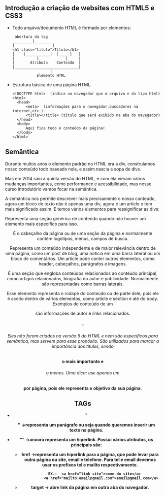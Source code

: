 ## Introdução a criação de websites com HTML5 e CSS3

- Todo arquivo/documento HTML é formado por elementos:

  ```
   abertura da tag
  _________|________
  |                 |
  <h1 class="titulo">Título</h1>
  |    |___________|  |_____|   |
  |          |            |     |   
  |       Atributo    Conteúdo  |
  |_____________________________|
                   |
             Elemento HTML
  ```

   

- Estrutura básica de uma página HTML:

  ````
  <!DOCTYPE html>  (indica ao navegador que o arquivo e do tipo html)
  <html>
  	<head>
  		<meta>  (informações para o navegador,buscadores na internet,etc.)
  		<title></title> (titulo que será exibido na aba do navegador)
  	</head>
  	<body>
  		Aqui fica todo o conteúdo da página!
  	</body>
  </html>
  ````

  

## Semântica

Durante muitos anos o elemento padrão no HTML era a div, construíamos nosso conteúdo todo baseado nela, e assim nascia a sopa de divs.

Mas em 2014 saiu a quinta versão do HTML, e com ela vieram vários mudanças importantes, como performance e acessibilidade, mas nesse curso introdutório vamos focar na semântica.

A semântica nos permite descrever mais precisamente o nosso conteúdo, agora um bloco de texto não é apenas uma div, agora é um article e tem mais significado assim. E temos vários elementos para ressignificar as divs:

**<section>**

Representa uma seção genérica de conteúdo quando não houver um elemento mais específico para isso.

**<header>**

É o cabeçalho da página ou de uma seção da página e normalmente contém logotipos, menus, campos de busca.

**<article>**

Representa um conteúdo independente e de maior relevância dentro de uma página, como um post de blog, uma notícia em uma barra lateral ou um bloco de comentários. Um article pode conter outros elementos, como header, cabeçalhos, parágrafos e imagens.

**<aside>**

É uma seção que engloba conteúdos relacionados ao conteúdo principal, como artigos relacionados, biografia do autor e publicidade. Normalmente são representadas como barras laterais.

**<footer>**

Esse elemento representa o rodapé do conteúdo ou de parte dele, pois ele é aceito dentro de vários elementos, como article e section e até do body. Exemplos de conteúdo de um <footer> são informações de autor e *links* relacionados.

**<h1>**-**<h6>**

Eles não foram criados na versão 5 do HTML e nem são específicos para semântica, mas servem para esse propósito. São utilizados para marcar a importância dos títulos, sendo <h1> o mais importante e <h6> o menos. Uma dica: use apenas um <h1> por página, pois ele representa o objetivo da sua página.

## TAGs

- "<p>" ->representa um parágrafo ou seja quando queremos inserir um texto na página.

- "<a>" ->ancora representa um hiperlink. Possui vários atributos, os principais são:

  - href ->representa um hiperlink para a página, que pode levar para outra página ou site, email e telefone. Para tel e email devemos usar os prefixos tel e mailto respectivamente. 

    ````
    	EX.:  <a href="link site">nome do site</a>
    		  <a href="mailto:email@gmail.com">email@gmail.com</a>
    ````

    

  - target -> abre link da página em outra aba do navegador. 







